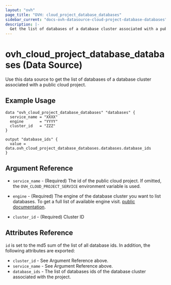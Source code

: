 ```yaml
---
layout: "ovh"
page_title: "OVH: cloud_project_database_databases"
sidebar_current: "docs-ovh-datasource-cloud-project-database-databases"
description: |-
  Get the list of databases of a database cluster associated with a public cloud project.
---
```


# ovh_cloud_project_database_databases (Data Source)

Use this data source to get the list of databases of a database cluster associated with a public cloud project.

## Example Usage

```hcl
data "ovh_cloud_project_database_databases" "databases" {
  service_name = "XXXX"
  engine	   = "YYYY"
  cluster_id   = "ZZZ"
}

output "database_ids" {
  value = data.ovh_cloud_project_database_databases.databases.database_ids
}
```

## Argument Reference

* `service_name` - (Required) The id of the public cloud project. If omitted,
  the `OVH_CLOUD_PROJECT_SERVICE` environment variable is used.

* `engine` - (Required) The engine of the database cluster you want to list databases. To get a full list of available engine visit.
[public documentation](https://docs.ovh.com/gb/en/publiccloud/databases).

* `cluster_id` - (Required) Cluster ID

## Attributes Reference

`id` is set to the md5 sum of the list of all database ids. In addition,
the following attributes are exported:

* `cluster_id` - See Argument Reference above.
* `service_name` - See Argument Reference above.
* `database_ids` - The list of databases ids of the database cluster associated with the project.

